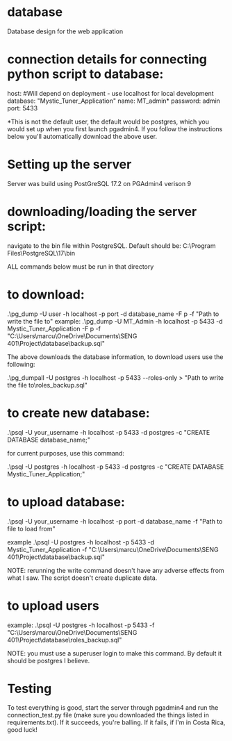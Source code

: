 # database
Database design for the web application



# connection details for connecting python script to database:
host: #Will depend on deployment - use localhost for local development
database: "Mystic_Tuner_Application"
name: MT_admin*
password: admin
port: 5433

*This is not the default user, the default would be postgres, which you would set up when you first launch pgadmin4.  If you 
follow the instructions below you'll automatically download the above user.

# Setting up the server

Server was build using PostGreSQL 17.2 on PGAdmin4 verison 9

# downloading/loading the server script:

navigate to the bin file within PostgreSQL.  Default should be: C:\Program Files\PostgreSQL\17\bin

ALL commands below must be run in that directory

# to download: 
.\pg_dump -U user -h localhost -p port -d database_name -F p -f "Path to write the file to"
example:
.\pg_dump -U MT_Admin -h localhost -p 5433 -d Mystic_Tuner_Application -F p -f "C:\Users\marcu\OneDrive\Documents\SENG 401\Project\database\backup.sql"

The above downloads the database information, to download users use the following:

.\pg_dumpall -U postgres -h localhost -p 5433 --roles-only > "Path to write the file to\roles_backup.sql"

# to create new database:

.\psql -U your_username -h localhost -p 5433 -d postgres -c "CREATE DATABASE database_name;"

for current purposes, use this command:

.\psql -U postgres -h localhost -p 5433 -d postgres -c "CREATE DATABASE Mystic_Tuner_Application;"

# to upload database:
.\psql -U your_username -h localhost -p port -d database_name -f "Path to file to load from"

example
.\psql -U postgres -h localhost -p 5433 -d Mystic_Tuner_Application -f "C:\Users\marcu\OneDrive\Documents\SENG 401\Project\database\backup.sql"

NOTE: rerunning the write command doesn't have any adverse effects from what I saw.  The script doesn't create duplicate data.


# to upload users
example:
.\psql -U postgres -h localhost -p 5433 -f "C:\Users\marcu\OneDrive\Documents\SENG 401\Project\database\roles_backup.sql"

NOTE: you must use a superuser login to make this command.  By default it should be postgres I believe.

# Testing

To test everything is good, start the server through pgadmin4 and run the connection_test.py file (make sure you downloaded the things listed in requirements.txt).  If it succeeds, you're balling.
If it fails, if I'm in Costa Rica, good luck!